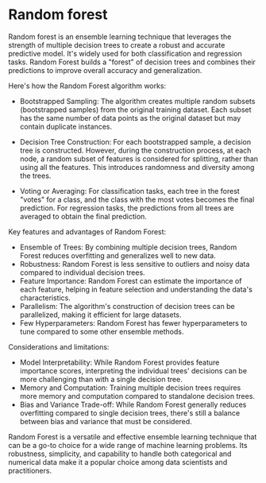 # Random forest

Random forest is an ensemble learning technique that leverages the strength of multiple decision trees to create a robust and accurate predictive model. It's widely used for both classification and regression tasks. Random Forest builds a "forest" of decision trees and combines their predictions to improve overall accuracy and generalization.

Here's how the Random Forest algorithm works:

* Bootstrapped Sampling: The algorithm creates multiple random subsets (bootstrapped samples) from the original training dataset. Each subset has the same number of data points as the original dataset but may contain duplicate instances.

* Decision Tree Construction: For each bootstrapped sample, a decision tree is constructed. However, during the construction process, at each node, a random subset of features is considered for splitting, rather than using all the features. This introduces randomness and diversity among the trees.

* Voting or Averaging: For classification tasks, each tree in the forest "votes" for a class, and the class with the most votes becomes the final prediction. For regression tasks, the predictions from all trees are averaged to obtain the final prediction.

Key features and advantages of Random Forest:

* Ensemble of Trees: By combining multiple decision trees, Random Forest reduces overfitting and generalizes well to new data.
* Robustness: Random Forest is less sensitive to outliers and noisy data compared to individual decision trees.
* Feature Importance: Random Forest can estimate the importance of each feature, helping in feature selection and understanding the data's characteristics.
* Parallelism: The algorithm's construction of decision trees can be parallelized, making it efficient for large datasets.
* Few Hyperparameters: Random Forest has fewer hyperparameters to tune compared to some other ensemble methods.

Considerations and limitations:

* Model Interpretability: While Random Forest provides feature importance scores, interpreting the individual trees' decisions can be more challenging than with a single decision tree.
* Memory and Computation: Training multiple decision trees requires more memory and computation compared to standalone decision trees.
* Bias and Variance Trade-off: While Random Forest generally reduces overfitting compared to single decision trees, there's still a balance between bias and variance that must be considered.

Random Forest is a versatile and effective ensemble learning technique that can be a go-to choice for a wide range of machine learning problems. Its robustness, simplicity, and capability to handle both categorical and numerical data make it a popular choice among data scientists and practitioners.